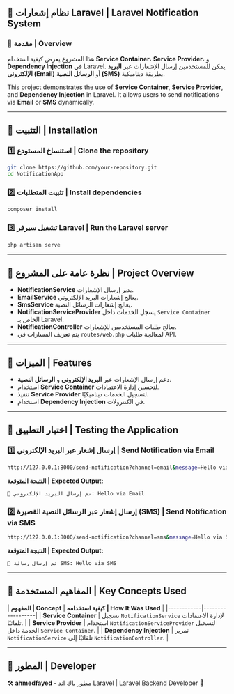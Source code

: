 ## **📌 نظام إشعارات Laravel | Laravel Notification System**

### **🔹 مقدمة | Overview**

هذا المشروع يعرض كيفية استخدام **Service Container**، **Service Provider**، و **Dependency Injection** في Laravel. يمكن للمستخدمين إرسال الإشعارات عبر **البريد الإلكتروني (Email)** أو **الرسائل النصية (SMS)** بطريقة ديناميكية.

This project demonstrates the use of **Service Container**, **Service Provider**, and **Dependency Injection** in Laravel. It allows users to send notifications via **Email** or **SMS** dynamically.

---

## **📌 التثبيت | Installation**
### **1️⃣ استنساخ المستودع | Clone the repository**
```bash
git clone https://github.com/your-repository.git
cd NotificationApp
```

### **2️⃣ تثبيت المتطلبات | Install dependencies**
```bash
composer install
```

### **3️⃣ تشغيل سيرفر Laravel | Run the Laravel server**
```bash
php artisan serve
```

---

## **📌 نظرة عامة على المشروع | Project Overview**
- **NotificationService** يدير إرسال الإشعارات.
- **EmailService** يعالج إشعارات البريد الإلكتروني.
- **SmsService** يعالج إشعارات الرسائل النصية.
- **NotificationServiceProvider** يسجل الخدمات داخل `Service Container` الخاص بـ Laravel.
- **NotificationController** يعالج طلبات المستخدمين للإشعارات.
- يتم تعريف المسارات في `routes/web.php` لمعالجة طلبات API.

---

## **📌 الميزات | Features**
- دعم إرسال الإشعارات عبر **البريد الإلكتروني** و **الرسائل النصية**.
- استخدام **Service Container** لتحسين إدارة الاعتمادات.
- تنفيذ **Service Provider** لتسجيل الخدمات ديناميكيًا.
- استخدام **Dependency Injection** في الكنترولات.

---

## **📌 اختبار التطبيق | Testing the Application**
### **1️⃣ إرسال إشعار عبر البريد الإلكتروني | Send Notification via Email**
```bash
http://127.0.0.1:8000/send-notification?channel=email&message=Hello via Email
```
**النتيجة المتوقعة | Expected Output:**
```
📧 تم إرسال البريد الإلكتروني: Hello via Email
```

### **2️⃣ إرسال إشعار عبر الرسائل النصية القصيرة (SMS) | Send Notification via SMS**
```bash
http://127.0.0.1:8000/send-notification?channel=sms&message=Hello via SMS
```
**النتيجة المتوقعة | Expected Output:**
```
📱 تم إرسال رسالة SMS: Hello via SMS
```

---

## **📌 المفاهيم المستخدمة | Key Concepts Used**
| **المفهوم | Concept** | **كيفية استخدامه | How It Was Used** |
|------------|------------------|
| **Service Container** | تسجيل `NotificationService` لإدارة الاعتمادات تلقائيًا. |
| **Service Provider** | استخدام `NotificationServiceProvider` لتسجيل الخدمة داخل `Service Container`. |
| **Dependency Injection** | تمرير `NotificationService` تلقائيًا إلى `NotificationController`. |


---


## **📌 المطور | Developer**
🛠 **ahmedfayed** - مطور باك اند Laravel | Laravel Backend Developer 🚀

